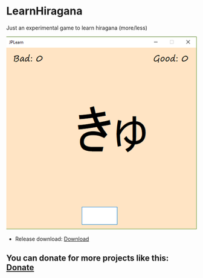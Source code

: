 # LearnHiragana
Just an experimental game to learn hiragana (more/less)

![alt text](https://github.com/ArsDankeZik/LearnHiragana/blob/master/JPGame/Game.png "Screenshot")


 - Release download: [Download](https://github.com/ArsDankeZik/LearnHiragana/blob/master/JPGame/bin/Debug/JPGame.exe)


## You can donate for more projects like this: [Donate](https://streamlabs.com/noctismaiestatem)
